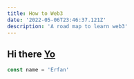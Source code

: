 ```yaml
---
title: How to Web3
date: '2022-05-06T23:46:37.121Z'
description: 'A road map to learn web3'
---
```


## Hi there [Yo](https://erfanansari.me)

```javascript
const name = 'Erfan'
```
